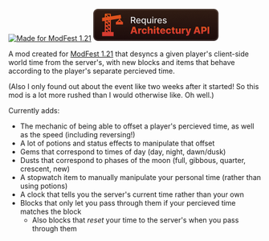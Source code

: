 [![Made for ModFest 1.21](https://raw.githubusercontent.com/ModFest/art/refs/heads/v2/badge/64h/1.21/full.png 'ModFest 1.21')](https://modfest.net/1.21)
[![Requires Architectury API](https://raw.githubusercontent.com/intergrav/devins-badges/refs/heads/v3/assets/cozy/requires/architectury-api_64h.png 'Architectury API')](https://modrinth.com/mod/architectury-api)

A mod created for [ModFest 1.21](https://modfest.net/1.21) that desyncs a given player's client-side world time from the server's, with new blocks and items that behave according to the player's separate percieved time.

(Also I only found out about the event like two weeks after it started! So this mod is a lot more rushed than I would otherwise like. Oh well.)

Currently adds:
- The mechanic of being able to offset a player's percieved time, as well as the speed (including reversing!)
- A lot of potions and status effects to manipulate that offset
- Gems that correspond to times of day (day, night, dawn/dusk)
- Dusts that correspond to phases of the moon (full, gibbous, quarter, crescent, new)
- A stopwatch item to manually manipulate your personal time (rather than using potions)
- A clock that tells you the server's current time rather than your own
- Blocks that only let you pass through them if your percieved time matches the block
  - Also blocks that *reset* your time to the server's when you pass through them
